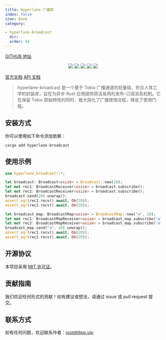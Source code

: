 ```yaml
---
title: Hyperlane 广播库
index: false
icon: book
category:

- hyperlane-broadcast
  dir:
  order: 44
---
```


<Share colorful />

[GITHUB 地址](https://github.com/eastspire/hyperlane-broadcast)

<center>

[![](https://img.shields.io/crates/v/hyperlane-broadcast.svg)](https://crates.io/crates/hyperlane-broadcast)
[![](https://img.shields.io/crates/d/hyperlane-broadcast.svg)](https://img.shields.io/crates/d/hyperlane-broadcast.svg)
[![](https://docs.rs/hyperlane-broadcast/badge.svg)](https://docs.rs/hyperlane-broadcast)
[![](https://github.com/eastspire/hyperlane-broadcast/workflows/Rust/badge.svg)](https://github.com/eastspire/hyperlane-broadcast/actions?query=workflow:Rust)
[![](https://img.shields.io/crates/l/hyperlane_broadcast.svg)](./LICENSE)

</center>

[官方文档](https://docs.ltpp.vip/hyperlane-broadcast/)
[API 文档](https://docs.rs/hyperlane-broadcast/latest/hyperlane_broadcast/)

> hyperlane-broadcast 是一个基于 Tokio 广播通道的轻量级、符合人体工学的封装库，旨在为异步 Rust 应用提供简洁易用的发布-订阅消息机制。它在保留 Tokio 原始特性的同时，极大简化了广播使用流程，降低了使用门槛。

## 安装方式

你可以使用如下命令添加依赖：

```shell
cargo add hyperlane-broadcast
```

## 使用示例

```rust
use hyperlane_broadcast::*;

let broadcast: Broadcast<usize> = Broadcast::new(10);
let mut rec1: BroadcastReceiver<usize> = broadcast.subscribe();
let mut rec2: BroadcastReceiver<usize> = broadcast.subscribe();
broadcast.send(20).unwrap();
assert_eq!(rec1.recv().await, Ok(20));
assert_eq!(rec2.recv().await, Ok(20));

let broadcast_map: BroadcastMap<usize> = BroadcastMap::new("a", 10);
let mut rec1: BroadcastMapReceiver<usize> = broadcast_map.subscribe("a").unwrap();
let mut rec2: BroadcastMapReceiver<usize> = broadcast_map.subscribe("a").unwrap();
broadcast_map.send("a", 20).unwrap();
assert_eq!(rec1.recv().await, Ok(20));
assert_eq!(rec2.recv().await, Ok(20));
```

## 开源协议

本项目采用 [MIT 许可证](LICENSE)。

## 贡献指南

我们欢迎任何形式的贡献！如有建议或想法，请通过 issue 或 pull request 提交。

## 联系方式

如有任何问题，欢迎联系作者：[root@ltpp.vip](mailto:root@ltpp.vip)

<Bottom />
